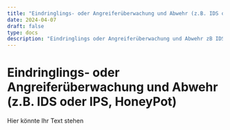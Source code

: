 ```yaml
---
title: "Eindringlings- oder Angreiferüberwachung und Abwehr (z.B. IDS oder IPS, HoneyPot)"
date: 2024-04-07
draft: false
type: docs
description: "Eindringlings oder Angreiferüberwachung und Abwehr zB IDS oder IPS HoneyPot"
---
```


# Eindringlings- oder Angreiferüberwachung und Abwehr (z.B. IDS oder IPS, HoneyPot)

Hier könnte Ihr Text stehen